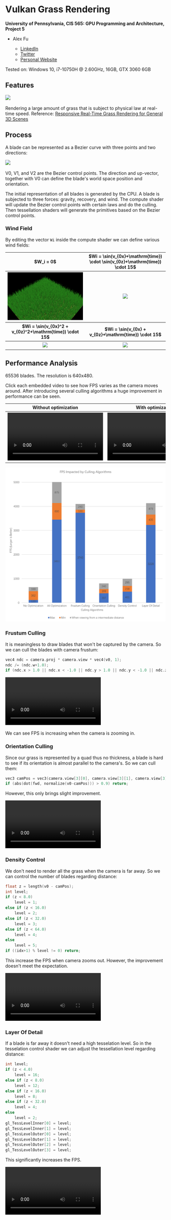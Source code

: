 Vulkan Grass Rendering
==================================

**University of Pennsylvania, CIS 565: GPU Programming and Architecture, Project 5**

- Alex Fu
  
  - [LinkedIn](https://www.linkedin.com/in/alex-fu-b47b67238/)
  - [Twitter](https://twitter.com/AlexFu8304)
  - [Personal Website](https://thecger.com/)

Tested on: Windows 10, i7-10750H @ 2.60GHz, 16GB, GTX 3060 6GB

## Features

![](./img/my_grass.gif)

Rendering a large amount of grass that is subject to physical law at real-time speed. Reference: [Responsive Real-Time Grass Rendering for General 3D Scenes](https://www.cg.tuwien.ac.at/research/publications/2017/JAHRMANN-2017-RRTG/JAHRMANN-2017-RRTG-draft.pdf)

## Process

A blade can be represented as a Bezier curve with three points and two directions:

![](./img/blade_model.jpg)

V0, V1, and V2 are the Bezier control points. The direction and up-vector, together with V0 can define the blade's world space position and orientation.

The initial representation of all blades is generated by the CPU. A blade is subjected to three forces: gravity, recovery, and wind. The compute shader will update the Bezier control points with certain laws and do the culling. Then tessellation shaders will generate the primitives based on the Bezier control points.

### Wind Field

By editing the vector `Wi` inside the compute shader we can define various wind fields:

<table>
    <tr>
        <th>$W_i = 0$</th>
        <th>$Wi = \sin(v_{0x}+\mathrm{time}) \cdot \sin(v_{0z}+\mathrm{time}) \cdot 15$</th>
    </tr>
    <tr>
        <th><img src="./img/no_wind.png"/></th>
        <th><img src="./img/wind1.gif"></th>
    </tr>
    <tr>
        <th>$Wi = \sin(v_{0x}^2 + v_{0z}^2+\mathrm{time}) \cdot 15$</th>
        <th>$Wi = \sin(v_{0x} + v_{0z}+\mathrm{time}) \cdot 15$</th>
    </tr>
    <tr>
        <th><img src="./img/wind2.gif"></th>
        <th><img src="./img/wind3.gif"></th>
    </tr>
</table>

## Performance Analysis

65536 blades. The resolution is 640x480.

Click each embedded video to see how FPS varies as the camera moves around. After introducing several culling algorithms a huge improvement in performance can be seen.

<table>
    <tr>
        <th>Without optimization</th>
        <th>With optimization</th>
    </tr>
    <tr>
        <th><video src="https://user-images.githubusercontent.com/28486541/198902080-e6b77b6b-7390-4850-acbb-a21081033435.mp4"></video></th>
        <th><video src="https://user-images.githubusercontent.com/28486541/198902147-b79a9257-bbe3-489c-a04e-a1fcca21b790.mp4"></video></th>
    </tr>
</table>

![](./img/Analysis.png)

### Frustum Culling

It is meaningless to draw blades that won't be captured by the camera. So we can cull the blades with camera frustum:

```cpp
vec4 ndc = camera.proj * camera.view * vec4(v0, 1);
ndc /= (ndc.w+1.0);
if (ndc.x > 1.0 || ndc.x < -1.0 || ndc.y > 1.0 || ndc.y < -1.0 || ndc.z > 1.0 || ndc.z < -1) return;
```

<video src="https://user-images.githubusercontent.com/28486541/198902121-b51ba328-61d3-4d0b-9051-5fdc18f2d990.mp4"></video>

We can see FPS is increasing when the camera is zooming in.

### Orientation Culling

Since our grass is represented by a quad thus no thickness, a blade is hard to see if its orientation is almost parallel to the camera's. So we can cull them:

```cpp
vec3 camPos = vec3(camera.view[3][0], camera.view[3][1], camera.view[3][2]);
if (abs(dot(fwd, normalize(v0-camPos))) > 0.9) return;
```

However, this only brings slight improvement.

<video src="https://user-images.githubusercontent.com/28486541/198902487-c843544c-c6a4-491b-846f-81b38c8552fa.mp4"></video>

### Density Control

We don't need to render all the grass when the camera is far away. So we can control the number of blades regarding distance:

```cpp
float z = length(v0 - camPos);
int level;
if (z < 8.0)
    level = 1;
else if (z < 16.0)
    level = 2;
else if (z < 32.0)
    level = 3;
else if (z < 64.0)
    level = 4;
else
    level = 5;
if ((idx+1) % level != 0) return; 
```

This increase the FPS when camera zooms out. However, the improvement doesn't meet the expectation.

<video src="https://user-images.githubusercontent.com/28486541/198902203-bcd3692b-bdf7-4992-a363-fe4aae4e5edd.mp4"></video>

### Layer Of Detail

If a blade is far away it doesn't need a high tesselation level. So in the tesselation control shader we can adjust the tessellation level regarding distance:

```cpp
int level;
if (z < 4.0)
    level = 16;
else if (z < 8.0)
    level = 12;
else if (z < 16.0)
    level = 8;
else if (z < 32.0)
    level = 4;
else
    level = 2;
gl_TessLevelInner[0] = level;
gl_TessLevelInner[1] = level;
gl_TessLevelOuter[0] = level;
gl_TessLevelOuter[1] = level;
gl_TessLevelOuter[2] = level;
gl_TessLevelOuter[3] = level;
```

This significantly increases the FPS.

<video src="https://user-images.githubusercontent.com/28486541/198902218-70e10287-f67f-4378-b859-8a412fbfda5b.mp4"></video>
